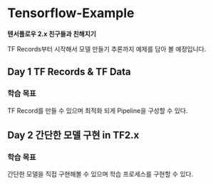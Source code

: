 # Tensorflow-Example

**텐서플로우 2.x 친구들과 친해지기**

TF Records부터 시작해서 모델 만들기 추론까지 예제를 담아 볼 예정입니다. 

## Day 1 TF Records & TF Data

### 학습 목표

TF Record를 만들 수 있으며 최적화 되게 Pipeline을 구성할 수 있다.

## Day 2 간단한 모델 구현 in TF2.x

### 학습 목표

간단한 모델을 직접 구현해볼 수 있으며 학습 프로세스를 구현할 수 있다. 
